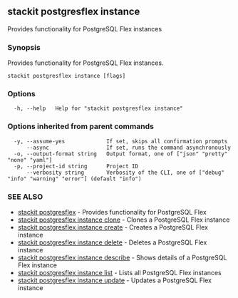 ## stackit postgresflex instance

Provides functionality for PostgreSQL Flex instances

### Synopsis

Provides functionality for PostgreSQL Flex instances.

```
stackit postgresflex instance [flags]
```

### Options

```
  -h, --help   Help for "stackit postgresflex instance"
```

### Options inherited from parent commands

```
  -y, --assume-yes             If set, skips all confirmation prompts
      --async                  If set, runs the command asynchronously
  -o, --output-format string   Output format, one of ["json" "pretty" "none" "yaml"]
  -p, --project-id string      Project ID
      --verbosity string       Verbosity of the CLI, one of ["debug" "info" "warning" "error"] (default "info")
```

### SEE ALSO

* [stackit postgresflex](./stackit_postgresflex.md)	 - Provides functionality for PostgreSQL Flex
* [stackit postgresflex instance clone](./stackit_postgresflex_instance_clone.md)	 - Clones a PostgreSQL Flex instance
* [stackit postgresflex instance create](./stackit_postgresflex_instance_create.md)	 - Creates a PostgreSQL Flex instance
* [stackit postgresflex instance delete](./stackit_postgresflex_instance_delete.md)	 - Deletes a PostgreSQL Flex instance
* [stackit postgresflex instance describe](./stackit_postgresflex_instance_describe.md)	 - Shows details of a PostgreSQL Flex instance
* [stackit postgresflex instance list](./stackit_postgresflex_instance_list.md)	 - Lists all PostgreSQL Flex instances
* [stackit postgresflex instance update](./stackit_postgresflex_instance_update.md)	 - Updates a PostgreSQL Flex instance

